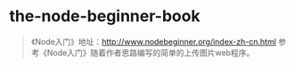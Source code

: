 # the-node-beginner-book
> 《Node入门》地址：http://www.nodebeginner.org/index-zh-cn.html
参考《Node入门》随着作者思路编写的简单的上传图片web程序。
